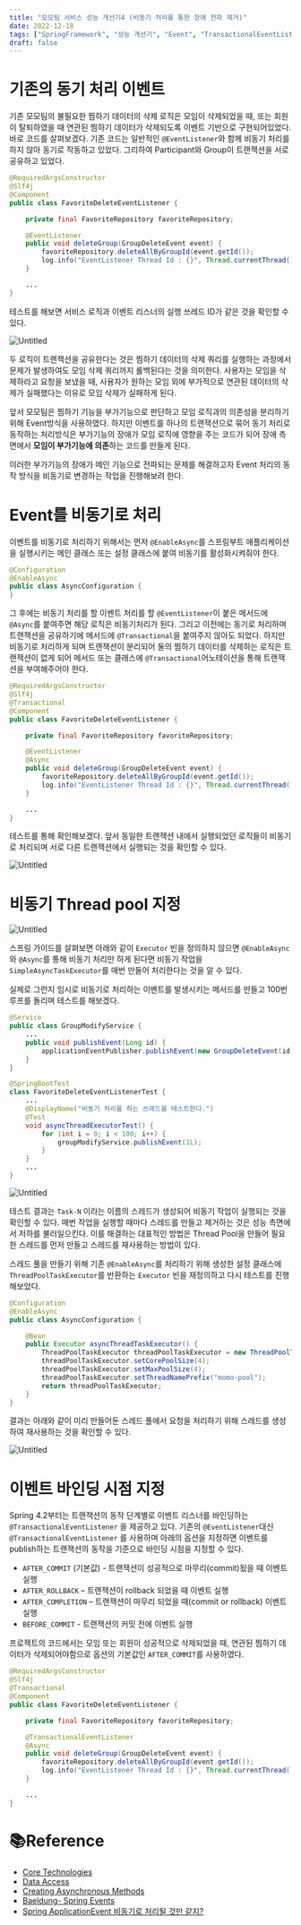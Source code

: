 ```yaml
---
title: "모모팀 서비스 성능 개선기4 (비동기 처리를 통한 장애 전파 제거)"
date: 2022-12-18
tags: ["SpringFramework", "성능 개선기", "Event", "TransactionalEventListener", "Async"]
draft: false
---
```

# 기존의 동기 처리 이벤트

기존 모모팀의 불필요한 찜하기 데이터의 삭제 로직은 모임이 삭제되었을 때, 또는 회원이 탈퇴하였을 때 연관된 찜하기 데이터가 삭제되도록 이벤트 기반으로 구현되어있었다. 바로 코드를 살펴보겠다. 기존 코드는 일반적인 `@EventListener`와 함께 비동기 처리를 하지 않아 동기로 작동하고 있었다. 그리하여 Participant와 Group이 트랜잭션을 서로 공유하고 있었다.

```java
@RequiredArgsConstructor
@Slf4j
@Component
public class FavoriteDeleteEventListener {

    private final FavoriteRepository favoriteRepository;

    @EventListener
    public void deleteGroup(GroupDeleteEvent event) {
        favoriteRepository.deleteAllByGroupId(event.getId());
        log.info("EventListener Thread Id : {}", Thread.currentThread().getId());
    }

    ...
}
```

테스트를 해보면 서비스 로직과 이벤트 리스너의 실행 쓰레드 ID가 같은 것을 확인할 수 있다.

![Untitled](image/20221218-모모팀-서비스성능-개선기4/img.png)

두 로직이 트랜잭션을 공유한다는 것은 찜하기 데이터의 삭제 쿼리를 실행하는 과정에서 문제가 발생하여도 모임 삭제 쿼리까지 롤백된다는 것을 의미한다. 사용자는 모임을 삭제하라고 요청을 보냈을 때, 사용자가 원하는 모임 외에 부가적으로 연관된 데이터의 삭제가 실패했다는 이유로 모임 삭제가 실패하게 된다.

앞서 모모팀은 찜하기 기능을 부가기능으로 판단하고 모임 로직과의 의존성을 분리하기 위해 Event방식을 사용하였다. 하지만 이벤트를 하나의 트랜잭션으로 묶어 동기 처리로 동작하는 처리방식은 부가기능의 장애가 모임 로직에 영향을 주는 코드가 되어 장애 측면에서 **모임이 부가기능에 의존**하는 코드를 만들게 된다.

이러한 부가기능의 장애가 메인 기능으로 전파되는 문제를 해결하고자 Event 처리의 동작 방식을 비동기로 변경하는 작업을 진행해보려 한다.

# Event를 비동기로 처리

이벤트를 비동기로 처리하기 위해서는 먼저 `@EnableAsync`를 스프링부트 애플리케이션을 실행시키는 메인 클래스 또는 설정 클래스에 붙여 비동기를 활성화시켜줘야 한다.

```java
@Configuration
@EnableAsync
public class AsyncConfiguration {
}
```

그 후에는 비동기 처리를 할 이벤트 처리를 할 `@EventListener`이 붙은 메서드에 `@Async`를 붙여주면 해당 로직은 비동기처리가 된다. 그리고 이전에는 동기로 처리하며 트랜잭션을 공유하기에 메서드에 `@Transactional`을 붙여주지 않아도 되었다. 하지만 비동기로 처리하게 되며 트랜잭션이 분리되어 둘의 찜하기 데이터를 삭제하는 로직은 트랜잭션이 없게 되어 메서드 또는 클래스에 `@Transactional`어노테이션을 통해 트랜잭션을 부여해주어야 한다.

```java
@RequiredArgsConstructor
@Slf4j
@Transactional
@Component
public class FavoriteDeleteEventListener {

    private final FavoriteRepository favoriteRepository;

    @EventListener
    @Async
    public void deleteGroup(GroupDeleteEvent event) {
        favoriteRepository.deleteAllByGroupId(event.getId());
        log.info("EventListener Thread Id : {}", Thread.currentThread().getId());
    }

    ...
}
```

테스트를 통해 확인해보겠다. 앞서 동일한 트랜잭션 내에서 실행되었던 로직들이 비동기로 처리되며 서로 다른 트랜잭션에서 실행되는 것을 확인할 수 있다.

![Untitled](image/20221218-모모팀-서비스성능-개선기4/img_1.png)

# 비동기 Thread pool 지정

![Untitled](image/20221218-모모팀-서비스성능-개선기4/img_2.png)

스프링 가이드를 살펴보면 아래와 같이 `Executor` 빈을 정의하지 않으면 `@EnableAsync`와 `@Async`를 통해 비동기 처리만 하게 된다면 비동기 작업을 `SimpleAsyncTaskExecutor`를 매번 만들어 처리한다는 것을 알 수 있다.

실제로 그런지 임시로 비동기로 처리하는 이벤트를 발생시키는 메서드를 만들고 100번 루프를 돌리며 테스트를 해보겠다.

```java
@Service
public class GroupModifyService {
	...
	public void publishEvent(Long id) {
        applicationEventPublisher.publishEvent(new GroupDeleteEvent(id));
    }
}
```

```java
@SpringBootTest
class FavoriteDeleteEventListenerTest {		
	...
	@DisplayName("비동기 처리를 하는 쓰레드를 테스트한다.")
    @Test
    void asyncThreadExecutorTest() {
        for (int i = 0; i < 100; i++) {
            groupModifyService.publishEvent(1L);
        }
    }
	...
}
```

![Untitled](image/20221218-모모팀-서비스성능-개선기4/img_3.png)

테스트 결과는 `Task-N` 이라는 이름의 스레드가 생성되어 비동기 작업이 실행되는 것을 확인할 수 있다. 매번 작업을 실행할 때마다 스레드를 만들고 제거하는 것은 성능 측면에서 저하를 불러일으킨다. 이를 해결하는 대표적인 방법은 Thread Pool을 만들어 필요한 스레드를 먼저 만들고 스레드를 재사용하는 방법이 있다.

스레드 풀을 만들기 위해 기존 `@EnableAsync`를 처리하기 위해 생성한 설정 클래스에 `ThreadPoolTaskExecutor`를 반환하는 `Executor` 빈을 재정의하고 다시 테스트를 진행해보았다.

```java
@Configuration
@EnableAsync
public class AsyncConfiguration {

    @Bean
    public Executor asyncThreadTaskExecutor() {
        ThreadPoolTaskExecutor threadPoolTaskExecutor = new ThreadPoolTaskExecutor();
        threadPoolTaskExecutor.setCorePoolSize(4);
        threadPoolTaskExecutor.setMaxPoolSize(4);
        threadPoolTaskExecutor.setThreadNamePrefix("momo-pool");
        return threadPoolTaskExecutor;
    }
}
```

결과는 아래와 같이 미리 만들어둔 스레드 풀에서 요청을 처리하기 위해 스레드를 생성하여 재사용하는 것을 확인할 수 있다.

![Untitled](image/20221218-모모팀-서비스성능-개선기4/img_4.png)

# 이벤트 바인딩 시점 지정

Spring 4.2부터는 트랜잭션의 동작 단계별로 이벤트 리스너를 바인딩하는 `@TransactionalEventListener` 을 제공하고 있다. 기존의 `@EventListener`대신 `@TransactionalEventListener` 를 사용하며 아래의 옵션을 지정하면 이벤트를 publish하는 트랜잭션의 동작을 기준으로 바인딩 시점을 지정할 수 있다.

- `AFTER_COMMIT` (기본값) - 트랜잭션이 성공적으로 마무리(commit)됬을 때 이벤트 실행
- `AFTER_ROLLBACK` – 트랜잭션이 rollback 되었을 때 이벤트 실행
- `AFTER_COMPLETION` – 트랜잭션이 마무리 되었을 때(commit or rollback) 이벤트 실행
- `BEFORE_COMMIT` - 트랜잭션의 커밋 전에 이벤트 실행

프로젝트의 코드에서는 모임 또는 회원이 성공적으로 삭제되었을 때, 연관된 찜하기 데이터가 삭제되어야함으로 옵션의 기본값인 `AFTER_COMMIT`를 사용하였다.

```java
@RequiredArgsConstructor
@Slf4j
@Transactional
@Component
public class FavoriteDeleteEventListener {

    private final FavoriteRepository favoriteRepository;

    @TransactionalEventListener
    @Async
    public void deleteGroup(GroupDeleteEvent event) {
        favoriteRepository.deleteAllByGroupId(event.getId());
        log.info("EventListener Thread Id : {}", Thread.currentThread().getId());
    }

    ...
}
```

# 📚Reference

- [Core Technologies](https://docs.spring.io/spring-framework/docs/current/reference/html/core.html#context-functionality-events-async)
- [Data Access](https://docs.spring.io/spring-framework/docs/current/reference/html/data-access.html#transaction-event)
- [Creating Asynchronous Methods](https://spring.io/guides/gs/async-method/)
- [Baeldung- Spring Events](https://www.baeldung.com/spring-events#transaction-bound-events)
- [Spring ApplicationEvent 비동기로 처리될 것만 같지?](https://jeong-pro.tistory.com/238)
